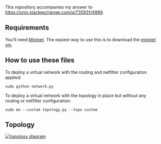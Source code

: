 This repository accompanies my answer to <https://unix.stackexchange.com/q/735931/4989>.

## Requirements

You'll need [Mininet](http://mininet.org/). The easiest way to use this is to download the [mininet vm](http://mininet.org/download/).

## How to use these files

To deploy a virtual network with the routing and netfilter configuration applied:

```
sudo python network.py
```

To deploy a virtual network with the topology in place but without any routing or netfilter configuration:

```
sudo mn --custom topology.py --topo custom
```

## Topology

[![topology diagram][1]][1]

[1]: https://www.plantuml.com/plantuml/svg/7Sn12i9034RXlQVG0qo3515TzIgn3UrW9ZDC_c2zlLJUuks-oS4TKVHqoJPhB7BUWEPFeZLZYzSmrqBAtTzEONbFidDfAka-tXxZDHqPWpf_gB13Eg6sgdNz3atP_lOajXp_0G00


